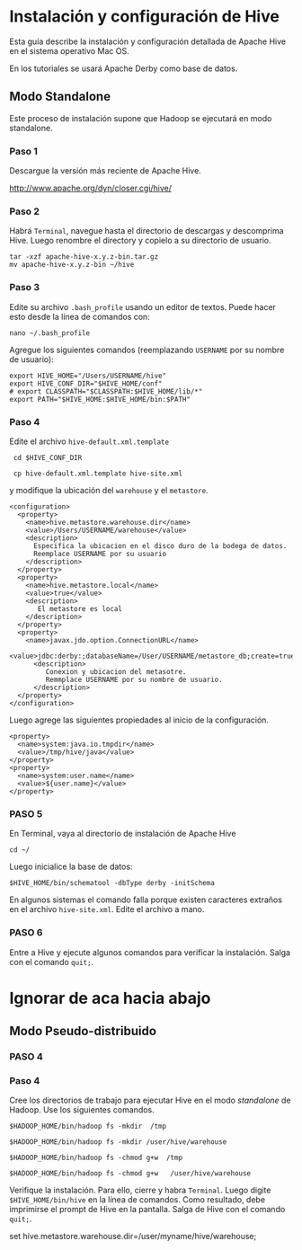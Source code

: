 # Instalación y configuración de Hive


Esta guía describe la instalación y configuración detallada de Apache Hive 
en el sistema operativo Mac OS.

En los tutoriales se usará Apache Derby como base de datos.

## Modo Standalone

Este proceso de instalación supone que Hadoop se ejecutará en modo standalone.


### Paso 1

Descargue la versión más reciente de Apache Hive.

http://www.apache.org/dyn/closer.cgi/hive/


### Paso 2

Habrá `Terminal`, navegue hasta el directorio de descargas y descomprima Hive. 
Luego renombre el directory y copielo a su directorio de usuario.


```
tar -xzf apache-hive-x.y.z-bin.tar.gz
mv apache-hive-x.y.z-bin ~/hive
```

### Paso 3

Edite su archivo `.bash_profile` usando un editor de textos. Puede hacer esto desde
la línea de comandos con:

    nano ~/.bash_profile
    
Agregue los siguientes comandos (reemplazando `USERNAME` por su nombre de usuario):

```
export HIVE_HOME="/Users/USERNAME/hive"
export HIVE_CONF_DIR="$HIVE_HOME/conf"
# export CLASSPATH="$CLASSPATH:$HIVE_HOME/lib/*"
export PATH="$HIVE_HOME:$HIVE_HOME/bin:$PATH"
```

### Paso 4

Edite el archivo `hive-default.xml.template` 

     cd $HIVE_CONF_DIR 
     
     cp hive-default.xml.template hive-site.xml

y modifique la ubicación del `warehouse` y el `metastore`.



    <configuration>
      <property> 
        <name>hive.metastore.warehouse.dir</name> 
        <value>/Users/USERNAME/warehouse</value> 
        <description>
          Especifica la ubicacion en el disco duro de la bodega de datos.
          Reemplace USERNAME por su usuario
        </description> 
      </property> 
      <property>
        <name>hive.metastore.local</name>
        <value>true</value> 
        <description>
           El metastore es local
        </description> 
      </property> 
      <property>
        <name>javax.jdo.option.ConnectionURL</name>
          <value>jdbc:derby:;databaseName=/User/USERNAME/metastore_db;create=true</value>
          <description>
             Conexion y ubicacion del metasotre.
             Remmplace USERNAME por su nombre de usuario.
          </description> 
      </property>
    </configuration>


Luego agrege las siguientes propiedades al inicio de la configuración.

    <property>
      <name>system:java.io.tmpdir</name>
      <value>/tmp/hive/java</value>
    </property>
    <property>
      <name>system:user.name</name>
      <value>${user.name}</value>
    </property>


### PASO 5

En Terminal, vaya al directorio de instalación de Apache Hive

    cd ~/
    
Luego inicialice la base de datos:

    $HIVE_HOME/bin/schematool -dbType derby -initSchema

En algunos sistemas el comando falla porque existen caracteres extraños en
el archivo `hive-site.xml`. Edite el archivo a mano.


### PASO 6

Entre a Hive y ejecute algunos comandos para verificar la instalación. 
Salga con el comando `quit;`.


# Ignorar de aca hacia abajo

## Modo Pseudo-distribuido

### PASO 4






### Paso 4

Cree los directorios de trabajo para ejecutar Hive en el modo *standalone* de Hadoop. Use los siguientes comandos.

```
$HADOOP_HOME/bin/hadoop fs -mkdir  /tmp
```

```
$HADOOP_HOME/bin/hadoop fs -mkdir /user/hive/warehouse
```

```
$HADOOP_HOME/bin/hadoop fs -chmod g+w  /tmp
```

```
$HADOOP_HOME/bin/hadoop fs -chmod g+w   /user/hive/warehouse
```

Verifique la instalación. Para ello, cierre y habra `Terminal`. Luego digite `$HIVE_HOME/bin/hive` en la línea de comandos. Como resultado, debe imprimirse el prompt de Hive en la pantalla. Salga de Hive con el comando `quit;`.


set hive.metastore.warehouse.dir=/user/myname/hive/warehouse;
